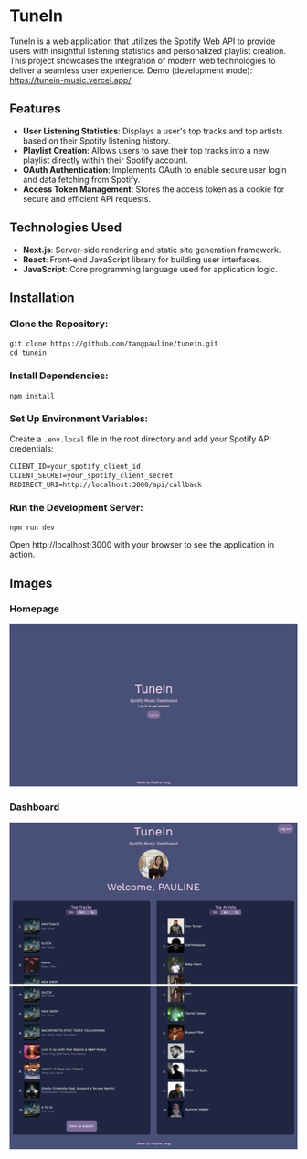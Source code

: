 # TuneIn
TuneIn is a web application that utilizes the Spotify Web API to provide users with insightful listening statistics and personalized playlist creation. This project showcases the integration of modern web technologies to deliver a seamless user experience. Demo (development mode): https://tunein-music.vercel.app/

## Features
- **User Listening Statistics**: Displays a user's top tracks and top artists based on their Spotify listening history.
- **Playlist Creation**: Allows users to save their top tracks into a new playlist directly within their Spotify account.
- **OAuth Authentication**: Implements OAuth to enable secure user login and data fetching from Spotify.
- **Access Token Management**: Stores the access token as a cookie for secure and efficient API requests.

## Technologies Used
- **Next.js**: Server-side rendering and static site generation framework.
- **React**: Front-end JavaScript library for building user interfaces.
- **JavaScript**: Core programming language used for application logic.

## Installation
### Clone the Repository:
```
git clone https://github.com/tangpauline/tunein.git
cd tunein
```

### Install Dependencies:
```
npm install
```

### Set Up Environment Variables:
Create a `.env.local` file in the root directory and add your Spotify API credentials:
```
CLIENT_ID=your_spotify_client_id
CLIENT_SECRET=your_spotify_client_secret
REDIRECT_URI=http://localhost:3000/api/callback
```

### Run the Development Server:
```
npm run dev
```

Open http://localhost:3000 with your browser to see the application in action.

## Images
### Homepage
![Homepage image](./public/tunein-img-home.png)

### Dashboard
![Dashboard image 1](./public/tunein-img-dashboard1.png)
![Dashboard image 2](./public/tunein-img-dashboard2.png)